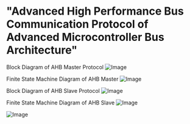 # "Advanced High Performance Bus Communication Protocol of Advanced Microcontroller Bus Architecture"

 Block Diagram of AHB Master Protocol   ![Image](https://github.com/user-attachments/assets/f9e4daf5-f0c0-49ff-87f9-82d298f89664)


Finite State Machine Diagram of AHB Master
![Image](https://github.com/user-attachments/assets/0b5bd523-00b1-48cd-9808-bc8341a70d79)

Block Diagram of AHB Slave Protocol
![Image](https://github.com/user-attachments/assets/ab7e66fc-9cb2-4a44-8f60-9fa805402876)

Finite State Machine Diagram of AHB Slave
![Image](https://github.com/user-attachments/assets/c3a43559-1f9a-4719-b39c-da010ae7024e)


![Image](https://github.com/user-attachments/assets/681043ca-03a9-45dc-8dbc-305c819d3ea8)
